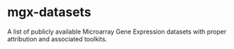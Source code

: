 # mgx-datasets
A list of publicly available Microarray Gene Expression datasets with proper attribution and associated toolkits.
